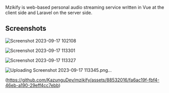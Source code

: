 Mzikify is web-based personal audio streaming service written in Vue at the client side and Laravel on the server side.

## Screenshots


![Screenshot 2023-09-17 102108](https://github.com/KazunguDev/mzikify/assets/88532016/e60d28e0-ee0a-46aa-80fe-bd72de0b6d04)


![Screenshot 2023-09-17 113301](https://github.com/KazunguDev/mzikify/assets/88532016/cc0fa8da-4d91-434a-a8d7-65875e944964)

![Screenshot 2023-09-17 113327](https://github.com/KazunguDev/mzikify/assets/88532016/7698a420-bc9b-48f7-9935-e2e6fdbac25a)

![Uploading Screenshot 2023-09-17 113345.png…]()

(https://github.com/KazunguDev/mzikify/assets/88532016/fa6ac19f-fbf4-46eb-a190-29eff4cc7ebb)
